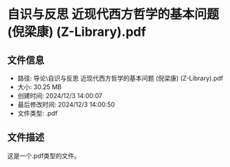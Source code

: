 ﻿# 自识与反思 近现代西方哲学的基本问题 (倪梁康) (Z-Library).pdf

## 文件信息
- 路径: 导论\自识与反思 近现代西方哲学的基本问题 (倪梁康) (Z-Library).pdf
- 大小: 30.25 MB
- 创建时间: 2024/12/3 14:00:07
- 最后修改时间: 2024/12/3 14:00:50
- 文件类型: .pdf

## 文件描述
这是一个.pdf类型的文件。


